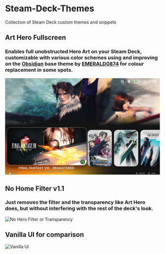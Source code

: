 # Steam-Deck-Themes
Collection of Steam Deck custom themes and snippets

## Art Hero Fullscreen
### Enables full unobstructed Hero Art on your Steam Deck, customizable with various color schemes using and improving on the [Obsidian](https://github.com/EMERALD0874/Steam-Deck-Themes) base theme by [EMERALD0874](https://github.com/EMERALD0874) for colour replacement in some spots.

![Art Hero](https://github.com/TomC17/Steam-Deck-Themes/blob/main/gallery/Art%20Hero%202.jpg)

## No Home Filter v1.1
### Just removes the filter and the transparency like Art Hero does, but without interfering with the rest of the deck's look.

![No Hero Filter or Transparency](https://github.com/TomC17/Steam-Deck-Themes/blob/main/gallery/No%20Home%20Filter.jpg)

## Vanilla UI for comparison

![Vanilla UI](https://cdn.mos.cms.futurecdn.net/56DCasscyztF589Utiqy9i.jpg)
